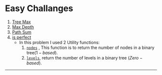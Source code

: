 # Easy Challanges
1. [Tree Max](/DS/Binary%20Tree/BinaryTree.hpp#L33-L43)
2. [Max Depth](/DS/Binary%20Tree/BinaryTree.hpp#L47-L52)
3. [Path Sum](/DS/Binary%20Tree/BinaryTree.hpp#L66-L69)
4. [is perfect](/DS/Binary%20Tree/BinaryTree.hpp#L143-L145)
    - In this problem I used 2 Utility functions:
        1. [`nodes`](/DS/Binary%20Tree/BinaryTree.hpp#L46-49) , This function is to return the number of nodes in a binary tree($1-based$).
        2. [`levels`](/DS/Binary%20Tree/BinaryTree.hpp#L51-L57), return the number of levels in a binary tree ($Zero-based$).

---
